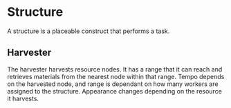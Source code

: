 # Structure

A structure is a placeable construct that performs a task.

## Harvester

The harvester harvests resource nodes. It has a range that it can reach and retrieves materials from the nearest node within that range. Tempo depends on the harvested node, and range is dependant on how many workers are assigned to the structure. Appearance changes depending on the resource it harvests.
